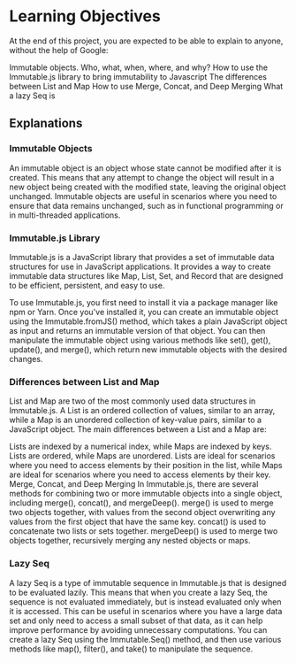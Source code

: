 # Learning Objectives
At the end of this project, you are expected to be able to explain to anyone, without the help of Google:

Immutable objects. Who, what, when, where, and why?
How to use the Immutable.js library to bring immutability to Javascript
The differences between List and Map
How to use Merge, Concat, and Deep Merging
What a lazy Seq is

## Explanations

### Immutable Objects
An immutable object is an object whose state cannot be modified after it is created. This means that any attempt to change the object will result in a new object being created with the modified state, leaving the original object unchanged. Immutable objects are useful in scenarios where you need to ensure that data remains unchanged, such as in functional programming or in multi-threaded applications.

### Immutable.js Library
Immutable.js is a JavaScript library that provides a set of immutable data structures for use in JavaScript applications. It provides a way to create immutable data structures like Map, List, Set, and Record that are designed to be efficient, persistent, and easy to use.

To use Immutable.js, you first need to install it via a package manager like npm or Yarn. Once you've installed it, you can create an immutable object using the Immutable.fromJS() method, which takes a plain JavaScript object as input and returns an immutable version of that object. You can then manipulate the immutable object using various methods like set(), get(), update(), and merge(), which return new immutable objects with the desired changes.

### Differences between List and Map
List and Map are two of the most commonly used data structures in Immutable.js. A List is an ordered collection of values, similar to an array, while a Map is an unordered collection of key-value pairs, similar to a JavaScript object.
The main differences between a List and a Map are:

Lists are indexed by a numerical index, while Maps are indexed by keys.
Lists are ordered, while Maps are unordered.
Lists are ideal for scenarios where you need to access elements by their position in the list, while Maps are ideal for scenarios where you need to access elements by their key.
Merge, Concat, and Deep Merging
In Immutable.js, there are several methods for combining two or more immutable objects into a single object, including merge(), concat(), and mergeDeep().
merge() is used to merge two objects together, with values from the second object overwriting any values from the first object that have the same key.
concat() is used to concatenate two lists or sets together.
mergeDeep() is used to merge two objects together, recursively merging any nested objects or maps.
### Lazy Seq
A lazy Seq is a type of immutable sequence in Immutable.js that is designed to be evaluated lazily. This means that when you create a lazy Seq, the sequence is not evaluated immediately, but is instead evaluated only when it is accessed. This can be useful in scenarios where you have a large data set and only need to access a small subset of that data, as it can help improve performance by avoiding unnecessary computations. You can create a lazy Seq using the Immutable.Seq() method, and then use various methods like map(), filter(), and take() to manipulate the sequence.
